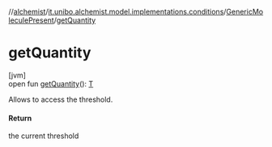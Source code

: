 //[alchemist](../../../index.md)/[it.unibo.alchemist.model.implementations.conditions](../index.md)/[GenericMoleculePresent](index.md)/[getQuantity](get-quantity.md)

# getQuantity

[jvm]\
open fun [getQuantity](get-quantity.md)(): [T](../../it.unibo.alchemist.model.implementations.reactions/-chemical-reaction/index.md)

Allows to access the threshold.

#### Return

the current threshold
